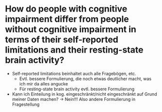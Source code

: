 # How do people with cognitive impairment differ from people without cognitive impairment in terms of their self-reported limitations and their resting-state brain activity?
- Self-reported limitations beinhaltet auch alle Fragebögen, etc.
  - Evtl. bessere Formulierung, die noch etwas deutlicher macht, was ich mir da alles angucke
  - Für resting-state brain activity evtl. bessere Formulierung
- Kann ich Einteilung in kog. eingeschränkt/nicht eingeschränkt auf Grund meiner Daten machen? -> Nein!!! Also andere Formulierung in Fragestellung
